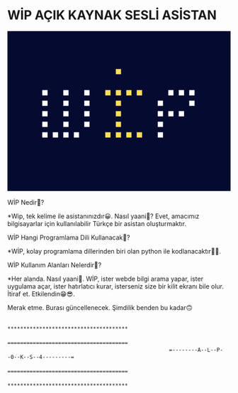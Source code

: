 # WİP AÇIK KAYNAK SESLİ ASİSTAN
![alt text](https://github.com/alp0ks4/wip/blob/d4fb2a8af11e2e74f36223f25114db72439140d4/wip_img.png?raw=true)


WİP Nedir🤔?

*Wip, tek kelime ile asistanınızdır😀. Nasıl yaani🤔? Evet, amacımız bilgisayarlar için kullanılabilir Türkçe bir asistan oluşturmaktır. 

WİP Hangi Programlama Dili Kullanacak🤔?

*WİP, kolay programlama dillerinden biri olan python ile kodlanacaktır🐍🐍.

WİP Kullanım Alanları Nelerdir🤔?

*Her alanda. Nasıl yaani🤔. WİP, ister webde bilgi arama yapar, ister uygulama açar, ister hatırlatıcı kurar, isterseniz size bir kilit ekranı bile olur. 
İtiraf et. Etkilendin😁😎.

Merak etme. Burası güncellenecek. Şimdilik benden bu kadar🙃
                   
                                                       **************************************
                                                       ======================================
                                                       =--------A--L--P--0--K--S--4---------=
                                                       ======================================
                                                       **************************************


